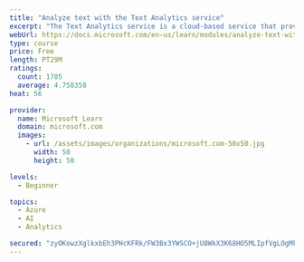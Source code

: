 ```yaml
---
title: "Analyze text with the Text Analytics service"
excerpt: "The Text Analytics service is a cloud-based service that provides advanced natural language processing over raw text for sentiment analysis, key phrase extraction, named entity recognition, and language detection."
webUrl: https://docs.microsoft.com/en-us/learn/modules/analyze-text-with-text-analytics-service/
type: course
price: Free
length: PT29M
ratings:
  count: 1705
  average: 4.758358
heat: 56

provider:
  name: Microsoft Learn
  domain: microsoft.com
  images:
    - url: /assets/images/organizations/microsoft.com-50x50.jpg
      width: 50
      height: 50

levels:
  - Beginner

topics:
  - Azure
  - AI
  - Analytics

secured: "zyOKowzXglkxbEh3PHcKFRk/FW3Bx3YWSCO+jU8WkX3K68HO5MLIpfVgLOgMF00NJ74r0HvwSviAnZuas9gvca+gnv3u6GvQC9uGSRyvaSwL+8gG7my5plVYF5KcDANXjpxxVyFd9MJnzBa636WgDkx0odt0/C+u5vab7BxNz57gv+mk9Z6T7IYpLlrN6lqeXmJ8sWCmTIMqfZjVelJwqld+KiRb34qi2y1rfhGPUPMwe2ZOEyfG9538PwzRIPoZ0CzGXJg6bn6BbS8SOVlK/nWoc/rUCRIkystcJq6YsMAcNv5WoZhPDOJ9FEodKevUwWgmccIj+FUuMg34fZkMFerjJJ+01LpJaRLAx91Nqkc+hPEKig7sn+2cQZEFUmyAaJGaP51xvca+dmBCS+7WdNk7MufSccuMmj4ngYMIzH8=;HSnCWgNx0iD62Px7qIFUOw=="
---
```


